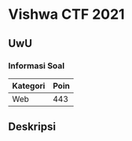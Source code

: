 # Vishwa CTF 2021
## UwU
### Informasi Soal
| Kategori | Poin |
|----------|------|
| Web | 443 |

## Deskripsi
